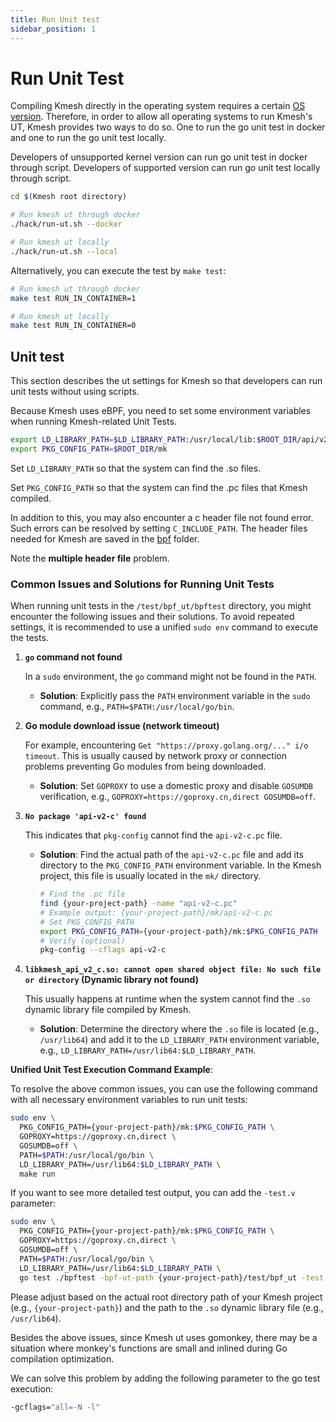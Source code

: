 ```yaml
---
title: Run Unit test
sidebar_position: 1
---
```


# Run Unit Test

Compiling Kmesh directly in the operating system requires a certain [OS version](https://github.com/kmesh-net/kmesh/blob/main/docs/kmesh_support.md). Therefore, in order to allow all operating systems to run Kmesh's UT, Kmesh provides two ways to do so. One to run the go unit test in docker and one to run the go unit test locally.

Developers of unsupported kernel version can run go unit test in docker through script. Developers of supported version can run go unit test locally through script.

```sh
cd $(Kmesh root directory)

# Run kmesh ut through docker
./hack/run-ut.sh --docker

# Run kmesh ut locally
./hack/run-ut.sh --local
```

Alternatively, you can execute the test by `make test`:

```sh
# Run kmesh ut through docker
make test RUN_IN_CONTAINER=1

# Run kmesh ut locally
make test RUN_IN_CONTAINER=0
```

## Unit test

This section describes the ut settings for Kmesh so that developers can run unit tests without using scripts.

Because Kmesh uses eBPF, you need to set some environment variables when running Kmesh-related Unit Tests.

```sh
export LD_LIBRARY_PATH=$LD_LIBRARY_PATH:/usr/local/lib:$ROOT_DIR/api/v2-c:$ROOT_DIR/bpf/deserialization_to_bpf_map
export PKG_CONFIG_PATH=$ROOT_DIR/mk
```

Set `LD_LIBRARY_PATH` so that the system can find the .so files.

Set `PKG_CONFIG_PATH` so that the system can find the .pc files that Kmesh compiled.

In addition to this, you may also encounter a c header file not found error. Such errors can be resolved by setting `C_INCLUDE_PATH`. The header files needed for Kmesh are saved in the [bpf](https://github.com/kmesh-net/kmesh/tree/main/bpf) folder.

Note the **multiple header file** problem.

### Common Issues and Solutions for Running Unit Tests

When running unit tests in the `/test/bpf_ut/bpftest` directory, you might encounter the following issues and their solutions. To avoid repeated settings, it is recommended to use a unified `sudo env` command to execute the tests.

1. **`go` command not found**

    In a `sudo` environment, the `go` command might not be found in the `PATH`.
    * **Solution**: Explicitly pass the `PATH` environment variable in the `sudo` command, e.g., `PATH=$PATH:/usr/local/go/bin`.

2. **Go module download issue (network timeout)**

    For example, encountering `Get "https://proxy.golang.org/..." i/o timeout`. This is usually caused by network proxy or connection problems preventing Go modules from being downloaded.
    * **Solution**: Set `GOPROXY` to use a domestic proxy and disable `GOSUMDB` verification, e.g., `GOPROXY=https://goproxy.cn,direct GOSUMDB=off`.

3. **`No package 'api-v2-c' found`**

    This indicates that `pkg-config` cannot find the `api-v2-c.pc` file.
    * **Solution**: Find the actual path of the `api-v2-c.pc` file and add its directory to the `PKG_CONFIG_PATH` environment variable. In the Kmesh project, this file is usually located in the `mk/` directory.
  
        ```sh
        # Find the .pc file
        find {your-project-path} -name "api-v2-c.pc"
        # Example output: {your-project-path}/mk/api-v2-c.pc
        # Set PKG_CONFIG_PATH
        export PKG_CONFIG_PATH={your-project-path}/mk:$PKG_CONFIG_PATH
        # Verify (optional)
        pkg-config --cflags api-v2-c
        ```

4. **`libkmesh_api_v2_c.so: cannot open shared object file: No such file or directory` (Dynamic library not found)**

    This usually happens at runtime when the system cannot find the `.so` dynamic library file compiled by Kmesh.
    * **Solution**: Determine the directory where the `.so` file is located (e.g., `/usr/lib64`) and add it to the `LD_LIBRARY_PATH` environment variable, e.g., `LD_LIBRARY_PATH=/usr/lib64:$LD_LIBRARY_PATH`.

**Unified Unit Test Execution Command Example**:

To resolve the above common issues, you can use the following command with all necessary environment variables to run unit tests:

```sh
sudo env \
  PKG_CONFIG_PATH={your-project-path}/mk:$PKG_CONFIG_PATH \
  GOPROXY=https://goproxy.cn,direct \
  GOSUMDB=off \
  PATH=$PATH:/usr/local/go/bin \
  LD_LIBRARY_PATH=/usr/lib64:$LD_LIBRARY_PATH \
  make run
```

If you want to see more detailed test output, you can add the `-test.v` parameter:

```sh
sudo env \
  PKG_CONFIG_PATH={your-project-path}/mk:$PKG_CONFIG_PATH \
  GOPROXY=https://goproxy.cn,direct \
  GOSUMDB=off \
  PATH=$PATH:/usr/local/go/bin \
  LD_LIBRARY_PATH=/usr/lib64:$LD_LIBRARY_PATH \
  go test ./bpftest -bpf-ut-path {your-project-path}/test/bpf_ut -test.v
```

Please adjust based on the actual root directory path of your Kmesh project (e.g., `{your-project-path}`) and the path to the `.so` dynamic library file (e.g., `/usr/lib64`).

Besides the above issues, since Kmesh ut uses gomonkey, there may be a situation where monkey's functions are small and inlined during Go compilation optimization.

We can solve this problem by adding the following parameter to the go test execution:

```bash
-gcflags="all=-N -l"
```
